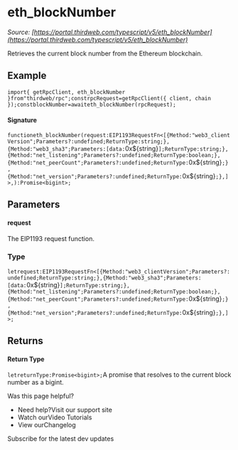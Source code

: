 # eth_blockNumber

*Source: [https://portal.thirdweb.com/typescript/v5/eth_blockNumber](https://portal.thirdweb.com/typescript/v5/eth_blockNumber)*

Retrieves the current block number from the Ethereum blockchain.

## Example

`import{ getRpcClient, eth_blockNumber }from"thirdweb/rpc";constrpcRequest=getRpcClient({ client, chain });constblockNumber=awaiteth_blockNumber(rpcRequest);`
#### Signature

`functioneth_blockNumber(request:EIP1193RequestFn<[{Method:"web3_clientVersion";Parameters?:undefined;ReturnType:string;},{Method:"web3_sha3";Parameters:[data:`0x${string}`];ReturnType:string;},{Method:"net_listening";Parameters?:undefined;ReturnType:boolean;},{Method:"net_peerCount";Parameters?:undefined;ReturnType:`0x${string}`;},{Method:"net_version";Parameters?:undefined;ReturnType:`0x${string}`;},]>,):Promise<bigint>;`
## Parameters

#### request

The EIP1193 request function.

### Type

`letrequest:EIP1193RequestFn<[{Method:"web3_clientVersion";Parameters?:undefined;ReturnType:string;},{Method:"web3_sha3";Parameters:[data:`0x${string}`];ReturnType:string;},{Method:"net_listening";Parameters?:undefined;ReturnType:boolean;},{Method:"net_peerCount";Parameters?:undefined;ReturnType:`0x${string}`;},{Method:"net_version";Parameters?:undefined;ReturnType:`0x${string}`;},]>;`
## Returns

#### Return Type

`letreturnType:Promise<bigint>;`A promise that resolves to the current block number as a bigint.

Was this page helpful?

* Need help?Visit our support site
* Watch ourVideo Tutorials
* View ourChangelog

Subscribe for the latest dev updates

